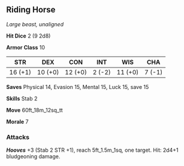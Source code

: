 ## Riding Horse

*Large beast, unaligned*

**Hit Dice** 2 (9 2d8)

**Armor Class** 10

| STR     | DEX     | CON     | INT     | WIS     | CHA     |
|---------|---------|---------|---------|---------|---------|
| 16 (+1) | 10 (+0) | 12 (+0) |  2 (-2) | 11 (+0) |  7 (-1) |

**Saves** Physical 14, Evasion 15, Mental 15, Luck 15, save 15

**Skills** Stab 2

**Move** 60ft\_18m\_12sq\_tt

**Morale** 7

### Attacks

***Hooves*** +3 (Stab 2 STR +1), reach 5ft\_1.5m\_1sq, one target. Hit: 2d4+1 bludgeoning damage.

